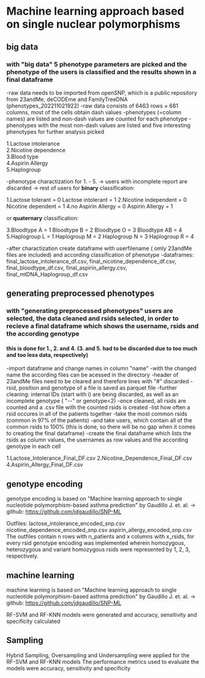 # Machine learning approach based on single nuclear polymorphisms

## big data

### with "big data" 5 phenotype parameters are picked and the phenotype of the users is classified and the results shown in a final dataframe 

-raw data needs to be imported from openSNP, which is a public repository from 23andMe, deCODEme and FamilyTreeDNA (phenotypes_202211021922)
-raw data consists of 6463 rows × 681 columns, most of the cells obtain dash values 
-phenotypes (=column names) are listed and non-dash values are counted for each phenotype
-phenotypes with the most non-dash values are listed and five interesting phenotypes for further analysis picked 

1.Lactose intolerance<br>2.Nicotine dependence
<br>3.Blood type
<br>4.Aspirin Allergy
<br>5.Haplogroup

-phenotype charactization for 1. - 5. 
-> users with incomplete report are discarded
-> rest of users for <b>binary</b> classification:

1.Lactose tolerant = 0
    Lactose intolerant = 1
2.Nicotine independent = 0
    Nicotine dependent = 1
4.no Aspirin Allergy = 0
    Aspirin Allergy = 1

or <b>quaternary</b> classification:

3.Bloodtype A = 1
    Bloodtype B = 2
    Bloodtype O = 3
    Bloodtype AB = 4
5.Haplogroup L = 1
    Haplogroup M = 2
    Haplogroup N = 3
    Haplogroup R = 4

-after charactization create dataframe with userfilename ( omly 23andMe files are included) and according classification of phenotype
-dataframes: final_lactose_intolerance_df.csv, final_nicotine_dependence_df.csv, final_bloodtype_df.csv, final_aspirin_allergy.csv, final_mtDNA_Haplogroup_df.csv  


## generating preprocessed phenotypes

### with "generating preprocessed phenotypes" users are selected, the data cleaned and rsids selected, in order to recieve a final dataframe which shows the username, rsids and the according genotype

#### this is done for 1., 2. and 4. (3. and 5. had to be discarded due to too much and too less data, respectively)

-import dataframe and change names in column "name"
-with the changed name the according files can be acessed in the directory
-header of 23andMe files need to be cleared and therefore lines with "#" discarded
-rsid, position and genotype of a file is saved as parquet file
-further cleaning: internal IDs (start with i) are being discarded, as well as an incomplete genotype ( "--" or genotype<2)
-once cleaned, all rsids are counted and a .csv file with the counted rsids is created
-list how often a rsid occures in all of the patients together
-take the most common rsids (common in 97% of the patients)
-and take users, which contain all of the common rsids to 100% (this is done, so there will be no gap when it comes to creating the final dataframe)
-create the final dataframe which lists the rsids as column values, the usernames as row values and the according genotype in each cell

1.Lactose_Intolerance_Final_DF.csv
2.Nicotine_Dependence_Final_DF.csv
4.Aspirin_Allergy_Final_DF.csv


## genotype encoding

genotype encoding is based on "Machine learning approach to single nucleotide polymorphism-based asthma prediction" by Gaudillo J. et. al.
-> github:  https://github.com/jdgaudillo/SNP-ML

Outfiles:   lactose_intolerance_encoded_snp.csv
            nicotine_dependence_encoded_snp.csv
            aspirin_allergy_encoded_snp.csv
The outfiles contain n rows with n_patients and x columns with x_rsids, for every rsid genotype encoding was implemented wherein homozygous, heterozygous and variant homozygous rsids were represented by 1, 2, 3, respectively.

## machine learning

machine learning is based on "Machine learning approach to single nucleotide polymorphism-based asthma prediction" by Gaudillo J. et. al.
-> github:  https://github.com/jdgaudillo/SNP-ML

RF-SVM and RF-KNN models were generated and accuracy, sensitivity and specificity calculated


## Sampling

Hybrid Sampling, Oversampling and Undersampling were applied for the RF-SVM and RF-KNN models 
The performance metrics used to evaluate the models were accuracy, sensitivity and specificity
